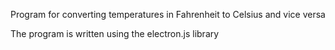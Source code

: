 Program for converting temperatures in Fahrenheit to Celsius and vice versa

The program is written using the electron.js library
